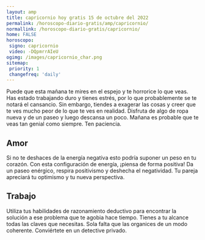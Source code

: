 ```yaml
---
layout: amp
title: capricornio hoy gratis 15 de octubre del 2022 
permalink: /horoscopo-diario-gratis/amp/capricornio/
normallink: /horoscopo-diario-gratis/capricornio/
home: FALSE
horoscopo:
 signo: capricornio
 video: -DQpmrrAIeU
ogimg: /images/capricornio_char.png
sitemap:
 priority: 1
 changefreq: 'daily'
---
```



Puede que esta mañana te mires en el espejo y te horrorice lo que veas. Has estado trabajando duro y tienes estrés, por lo que probablemente se te notará el cansancio. Sin embargo, tiendes a exagerar las cosas y creer que te ves mucho peor de lo que te ves en realidad. Disfruta de algo de ropa nueva y de un paseo y luego descansa un poco. Mañana es probable que te veas tan genial como siempre. Ten paciencia.

## Amor

Si no te deshaces de la energía negativa esto podría suponer un peso en tu corazón. Con esta configuración de energía, ¡piensa de forma positiva! Da un paseo enérgico, respira positivismo y deshecha el negatividad. Tu pareja apreciará tu optimismo y tu nueva perspectiva.

## Trabajo

Utiliza tus habilidades de razonamiento deductivo para encontrar la solución a ese problema que te agobia hace tiempo. Tienes a tu alcance todas las claves que necesitas. Sola falta que las organices de un modo coherente. Conviértete en un detective privado.